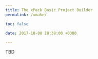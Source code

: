 ```yaml
---
title: The xPack Basic Project Builder
permalink: /xmake/

toc: false

date: 2017-10-08 18:38:00 +0300

---
```


TBD
